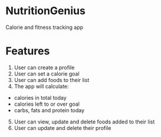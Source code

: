 # NutritionGenius
Calorie and fitness tracking app

# Features
1. User can create a profile
2. User can set a calorie goal
3. User can add foods to their list
4. The app will calculate:
* calories in total today
* calories left to or over goal
* carbs, fats and protein today
5. User can view, update and delete foods added to their list
6. User can update and delete their profile
